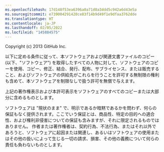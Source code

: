 ```yaml
---
ms.openlocfilehash: 17d148f53ea6396a0a71d0a3ddd5c942a6d43e5a
ms.sourcegitcommit: e739004291428ce83f14b9d49f1e9dfaa3762dde
ms.translationtype: HT
ms.contentlocale: ja-JP
ms.lasthandoff: 02/05/2022
ms.locfileid: "145884575"
---
```

Copyright (c) 2013 GitHub Inc.

以下に定める条件に従って、本ソフトウェアおよび関連文書ファイルのコピー (以下、"ソフトウェア") を取得したすべての人物に対して、ソフトウェアのコピーを使用、コピー、修正、結合、発行、配布、サブライセンス、または販売すること、およびソフトウェアの供給先がこれらを行うことを許可する無制限の権利も含めて、本ソフトウェアを制限なしで扱う許可を無償で与えます。

上記の著作権表示および本許可表示をソフトウェアのすべてのコピーまたは大部分に含めるものとします。

ソフトウェアは "現状のまま" で、明示であるか暗黙であるかを問わず、何らの保証もなく提供されます。ここでいう保証とは、商品性、特定の目的への適合性、および権利非侵害についての保証も含みますが、それに限定されるものではありません。 作者または著作権者は、契約行為、不法行為、またはそれ以外であろうと、ソフトウェアに起因または関連し、あるいはソフトウェアの使用またはその他の扱いによって生じる一切の請求、損害、その他の義務について何らの責任も負わないものとします。
